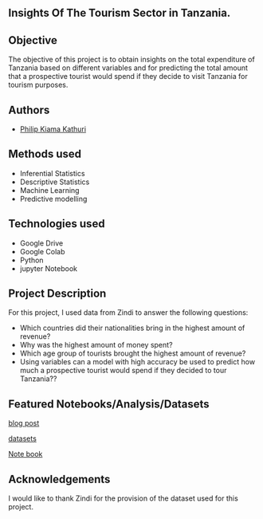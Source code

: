 
## Insights Of The Tourism Sector in Tanzania.


## Objective
The objective of this project is to obtain insights on the total expenditure of  
Tanzania based on different variables and for predicting the total amount that 
a prospective tourist would spend if they decide to visit Tanzania for tourism 
purposes.

## Authors

- [Philip Kiama Kathuri](https://github.com/pkathuri/Portfolio-projects)


## Methods used 
- Inferential Statistics
- Descriptive Statistics
- Machine Learning
- Predictive modelling


## Technologies used
- Google Drive
- Google Colab
- Python
- jupyter Notebook


## Project Description
For this project, I used data from Zindi to answer the following questions:
- Which countries did their nationalities bring in the highest amount of revenue?
- Why was the highest amount of money spent?
- Which age group of tourists brought the highest amount of revenue?
- Using variables  can a model with high accuracy be used to predict how much a
  prospective tourist would spend if they decided to tour Tanzania??
## Featured Notebooks/Analysis/Datasets
[blog post](https://medium.com/p/3d6d31521044/edit)

[datasets](https://zindi.africa/competitions/tanzania-tourism-prediction/data)
 
[Note book](https://github.com/pkathuri/Portfolio-projects/blob/master/regression_Tanzania%20(1).ipynb)
## Acknowledgements
I would like to thank Zindi for the provision of the dataset used for this project.